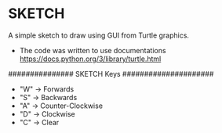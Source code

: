 # SKETCH
A simple sketch to draw using GUI from Turtle graphics. 
- The code was written to use documentations https://docs.python.org/3/library/turtle.html


############### SKETCH Keys #####################
- "W" -> Forwards
- "S" -> Backwards
- "A" -> Counter-Clockwise
- "D" -> Clockwise
- "C" -> Clear